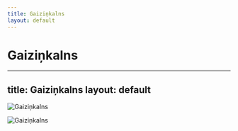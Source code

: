 ```yaml
---
title: Gaiziņkalns
layout: default
---
```

Gaiziņkalns
======================================================
---
title: Gaiziņkalns
layout: default
---

![Gaiziņkalns](https://www.latvia.travel/sites/default/files/styles/max_1300x1300/public/media_image/tourism_sight/gaizinkalns_7.jpg?itok=dr5O-sP_)

![Gaiziņkalns](https://2.bp.blogspot.com/-a-GDM2HzICI/XjsYLm3hXxI/AAAAAAAAKbQ/gomkAoHaW0MsLEY7pRD51fDGN9fVRDoGACLcBGAsYHQ/s1600/DJI_0099865_7_8_fused1-3-1vid.jpg)